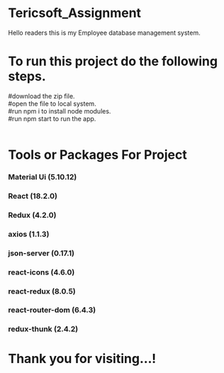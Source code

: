# Tericsoft_Assignment

Hello readers this is my Employee database management system.


# To run this project do the following steps.
#download the zip file.
<br/>
#open the file to local system.
<br/>
#run npm i to install node modules.
<br/>
#run npm start to run the app.
<br/>
<br/>
# Tools or Packages For Project 
### Material Ui (5.10.12)
### React (18.2.0)
### Redux (4.2.0)
### axios (1.1.3)
### json-server (0.17.1)
### react-icons (4.6.0)
### react-redux (8.0.5)
### react-router-dom (6.4.3)
### redux-thunk (2.4.2)

    
    
    


<h1>Thank you for visiting...!</h1>

